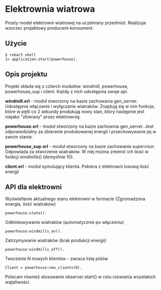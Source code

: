 Elektrownia wiatrowa
=====

Prosty model elektrowni wiatrowej na uczelniany przedmiot. Realizuje wzorzec projektowy producent-konsument.

Użycie
-----

    $ rebar3 shell
    1> application:start(powerhouse).

Opis projektu
-----

Projekt składa się z czterch modułów: windmill, powerhouse, powerhouse_sup i client. Każdy z nich udostępnia swoje api.

**windmill.erl** - moduł stworzony na bazie zachowania gen_server. Udostępnia włączanie i wyłączanie wiatraków. Znajdują się w nim funkcje, które w pętli co 2 sekundy produkują nowy stan, który następnie jest niejako "zbierany" przez elektrownię.

**powerhouse.erl** - moduł stworzony na bazie zachownia gen_server. Jest odpowiedzialny za zbieranie produkowanej energii i przechowywanie jej w swoim stanie.

**powerhouse_sup.erl** - moduł stworzony na bazie zachowanie supervisor. Odpowiada za stworzenie wiatraków. W niej można zmienić ich ilość w funkcji windmills() (domyślnie 10).

**client.erl** - moduł symulujący klienta. Pobiera z elektrowni losową ilość energii


API dla elektrowni
-----

Wyświetlanie aktualnego stanu elektrowni w formacie {Zgromadzona energia, ilość wiatraków}

    powerhouse:state().

Odblokowywanie wiatraków (automatycznie po włączeniu)

    powerhouse:windmills_on().

Zatrzymywanie wiatraków (brak produkcji energii)

    powerhouse:windmills_off().

Tworzenie N nowych klientów - zwraca listę pidów

    Client = powerhouse:new_clients(N).

Polecam również stosowanie observer:start() w celu rozwiania wszelakich wątpliwości.

